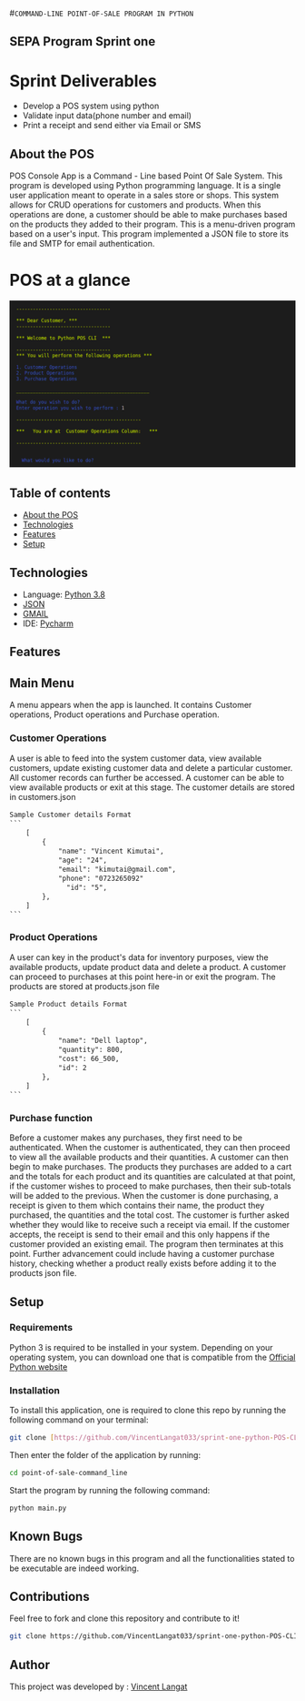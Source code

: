#`COMMAND-LINE POINT-OF-SALE PROGRAM IN PYTHON`
## SEPA Program Sprint one
# Sprint Deliverables
- Develop a POS system using python
- Validate input data(phone number and email)
- Print a receipt and send either via Email or SMS

## About the POS
POS Console App is a Command - Line based Point Of Sale System. 
This program is developed  using Python programming language. 
It is a single user application meant to operate in a sales store or shops. 
This system allows for CRUD operations for customers and products. When this operations are done, a customer should be able to make purchases based on the products they added to their program. This is a menu-driven program based on a user's input.
This program implemented a JSON file to store its file and SMTP for email authentication.
# POS at a glance
![image](resources/pos_cli_2.png)

## Table of contents
* [About the POS](#AboutthePOS)
* [Technologies](#Technologies)
* [Features](#Features)
* [Setup](#Setup)

## Technologies
* Language: [Python 3.8](https://www.python.org/downloads/release/python-3810/)
* [JSON](https://www.json.org/json-en.html)
* [GMAIL](https://www.google.com/gmail/about/)
* IDE: [Pycharm](https://www.jetbrains.com/help/pycharm/quick-start-guide.html)

## Features
## Main Menu
A menu appears when the app is launched. It contains Customer operations, Product operations and Purchase operation.
### Customer Operations
A user is able to feed into the system customer data, view available customers, update existing customer data and delete a particular customer. All customer records can further be accessed.
A customer can be able to view available products or exit at this stage. 
The customer details are stored in customers.json

    Sample Customer details Format
    ```
        [
            {
                "name": "Vincent Kimutai",
                "age": "24",
                "email": "kimutai@gmail.com",
                "phone": "0723265092"
                  "id": "5",
            },
        ]
    ```
### Product Operations
A user can key in the product's data for inventory purposes, view the available products, update product data and delete a product. 
A customer can proceed to purchases at this point here-in or exit the program.
The products are stored at products.json file

    Sample Product details Format
    ```
        [
            {
                "name": "Dell laptop",
                "quantity": 800,
                "cost": 66_500,
                "id": 2
            },
        ]
    ```
### Purchase function
Before a customer makes any purchases, they first need to be authenticated.
When the customer is authenticated, they can then proceed to view all the available products and their quantities.
A customer can then begin to make purchases. The products they purchases are added to a cart and the totals for each product and its quantities are calculated at that point, if the customer wishes to proceed to make purchases, then their sub-totals
will be added to the previous. 
When the customer is done purchasing, a receipt is given to them which contains their name, the product they purchased, the quantities and the total cost.
The customer is further asked whether they would like to receive such a receipt via email. If the customer accepts, the receipt is send to their email and this only happens if the customer provided an existing email.
The program then terminates at this point.
Further advancement could include having a customer purchase history, checking whether a product really exists before adding it to the products json file.


## Setup
### Requirements
Python 3 is required to be installed in your system. Depending on your operating system, you can download one that is compatible from the [Official Python website](https://www.python.org/downloads/) 
### Installation
To install this application, one is required to clone this repo by running the following command on your terminal:
```bash 
git clone [https://github.com/VincentLangat033/sprint-one-python-POS-CLI](https://github.com/VincentLangat033/point-of-sale-command_line)
```
Then enter the folder of the application by running:
```bash 
cd point-of-sale-command_line
```
Start the program by running the following command:
```bash 
python main.py
```
## Known Bugs
There are no known bugs in this program and all the functionalities stated to be executable are indeed working.

## Contributions
Feel free to fork and clone this repository and contribute to it!
```bash 
git clone https://github.com/VincentLangat033/sprint-one-python-POS-CLI
```

Author
---
This project was developed by : [Vincent Langat](https://github.com/VincentLangat033)
